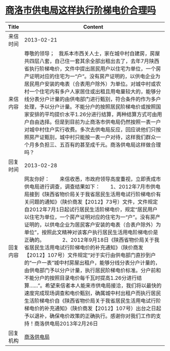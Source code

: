 # <a href="http://www.shangluo.gov.cn/zmhd/ldxxxx.jsp?urltype=leadermail.LeaderMailContentUrl&wbtreeid=1112&leadermailid=1604">商洛市供电局这样执行阶梯电价合理吗</a>
| Title |                                                                                                                                                                                                                                                                            Content                                                                                                                                                                                                                                                                             |
|:-----:|----------------------------------------------------------------------------------------------------------------------------------------------------------------------------------------------------------------------------------------------------------------------------------------------------------------------------------------------------------------------------------------------------------------------------------------------------------------------------------------------------------------------------------------------------------------|
| 来信时间  | 2013-02-21                                                                                                                                                                                                                                                                                                                                                                                                                                                                                                                                                     |
| 来信内容  | 尊敬的领导；   我系本市西关人士，家在城中村自建房，房屋共四层八套，自己住一套其余全部出租出去了，去年7月陕西省执行阶梯电价，文件中提出居民用户以住宅为单位，一个房产证明对应的住宅为一“户”。没有房产证明的，以供电企业为居民用户安装的电表（合表用户除外）为单位。对城中村或农村一个住宅内有多户人家居住或出租且用电量较大的，能够分线分表分户计量的由供电部门进行甄别，符合条件的作为多户处理，予以分户计量。不能分户的按照居民阶梯电价或按照国家安排的平均提价水平1.26分进行结算，两种结算方式可由用户自由选择。但是到目前为止商洛市供电局仍然按照一表一户对城中村住户实行收费。多次去供电局反应，回应说他们只按照房产证甄别，城中村只能按一表一户对待，这样我们群众一个月多负担三、五百有的甚至成千元。商洛供电局这样做合理吗？                                                                                                                                                                                         |
| 回复时间  | 2013-02-28                                                                                                                                                                                                                                                                                                                                                                                                                                                                                                                                                     |
| 回复内容  | 网友你好：　　来信收悉，市政府领导高度重视，立即责成市供电局进行调查，调查结果如下：　　1、2012年7月市供电局接到《陕西省物价局关于我省居民生活用电试行阶梯电价有关问题的通知》（陕价商发【2012】73号）文件，文件规定自2012年7月1日起试行居民生活阶梯电价，规定“居民用户以住宅为单位，一个房产证明对应的住宅为一“户”。没有房产证明的，以供电企业为居民客户安装的电表（合表户除外）为单位”，按照此文精神对该客户执行居民生活用电阶梯电价是正确的。　　　　2、2012年9月18日《陕西省物价局关于我省居民生活用电试行阶梯电价的补充通知》（陕价商发【2012】107号）文件规定“对于实行由供电部门直抄到户的“一户一表”城中村房屋出租户，能够分线分表分户计量的，由供电部门予以分户计量，执行居民阶梯电价标准。分户前和不能分户的按照目录电价每千瓦时提高1.26分进行结算……”。希望来信者本人能来市供电局接洽，我们将以最快的速度完成现场调查和电价甄别，确属城中村出租户而执行居民生活阶梯电价自《陕西省物价局关于我省居民生活用电试行阶梯电价的补充通知》（陕价商发【2012】107号）出台之日起予以退补，确保电价政策的正确执行。感谢你对我们工作的支持！商洛供电局2013年2月26日 |
| 回复机构  | <a href="../../categories/agencies/商洛供电局.md">商洛供电局</a>                                                                                                                                                                                                                                                                                                                                                                                                                                                                                                         |